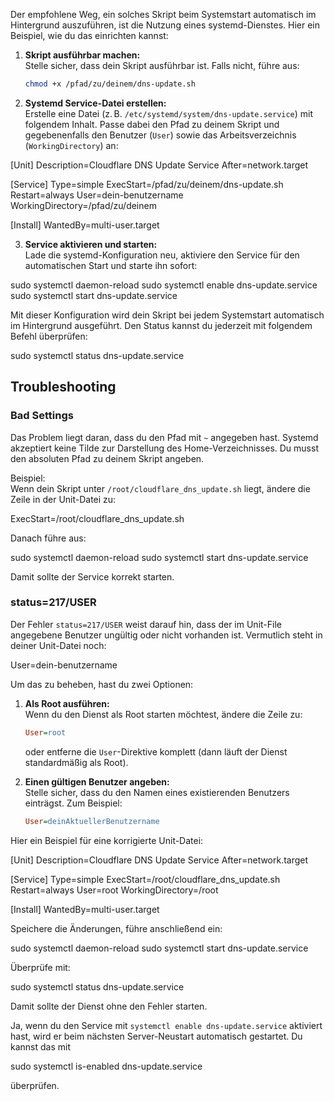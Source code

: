 Der empfohlene Weg, ein solches Skript beim Systemstart automatisch im Hintergrund auszuführen, ist die Nutzung eines systemd-Dienstes. Hier ein Beispiel, wie du das einrichten kannst:

1. **Skript ausführbar machen:**  
    Stelle sicher, dass dein Skript ausführbar ist. Falls nicht, führe aus:
    
    ```bash
    chmod +x /pfad/zu/deinem/dns-update.sh
    ```
    
2. **Systemd Service-Datei erstellen:**  
    Erstelle eine Datei (z. B. `/etc/systemd/system/dns-update.service`) mit folgendem Inhalt. Passe dabei den Pfad zu deinem Skript und gegebenenfalls den Benutzer (`User`) sowie das Arbeitsverzeichnis (`WorkingDirectory`) an:
    
[Unit]
Description=Cloudflare DNS Update Service
After=network.target

[Service]
Type=simple
ExecStart=/pfad/zu/deinem/dns-update.sh
Restart=always
User=dein-benutzername
WorkingDirectory=/pfad/zu/deinem

[Install]
WantedBy=multi-user.target
    
3. **Service aktivieren und starten:**  
    Lade die systemd-Konfiguration neu, aktiviere den Service für den automatischen Start und starte ihn sofort:
    
sudo systemctl daemon-reload
sudo systemctl enable dns-update.service
sudo systemctl start dns-update.service
    

Mit dieser Konfiguration wird dein Skript bei jedem Systemstart automatisch im Hintergrund ausgeführt. Den Status kannst du jederzeit mit folgendem Befehl überprüfen:

sudo systemctl status dns-update.service


## Troubleshooting

### Bad Settings

Das Problem liegt daran, dass du den Pfad mit `~` angegeben hast. Systemd akzeptiert keine Tilde zur Darstellung des Home-Verzeichnisses. Du musst den absoluten Pfad zu deinem Skript angeben.

Beispiel:  
Wenn dein Skript unter `/root/cloudflare_dns_update.sh` liegt, ändere die Zeile in der Unit-Datei zu:

ExecStart=/root/cloudflare_dns_update.sh

Danach führe aus:

sudo systemctl daemon-reload
sudo systemctl start dns-update.service

Damit sollte der Service korrekt starten.


### status=217/USER

Der Fehler `status=217/USER` weist darauf hin, dass der im Unit-File angegebene Benutzer ungültig oder nicht vorhanden ist. Vermutlich steht in deiner Unit-Datei noch:

User=dein-benutzername

Um das zu beheben, hast du zwei Optionen:

1. **Als Root ausführen:**  
    Wenn du den Dienst als Root starten möchtest, ändere die Zeile zu:
    
    ```ini
    User=root
    ```
    
    oder entferne die `User`-Direktive komplett (dann läuft der Dienst standardmäßig als Root).
    
2. **Einen gültigen Benutzer angeben:**  
    Stelle sicher, dass du den Namen eines existierenden Benutzers einträgst. Zum Beispiel:
    
    ```ini
    User=deinAktuellerBenutzername
    ```
    

Hier ein Beispiel für eine korrigierte Unit-Datei:

[Unit]
Description=Cloudflare DNS Update Service
After=network.target

[Service]
Type=simple
ExecStart=/root/cloudflare_dns_update.sh
Restart=always
User=root
WorkingDirectory=/root

[Install]
WantedBy=multi-user.target

Speichere die Änderungen, führe anschließend ein:

sudo systemctl daemon-reload
sudo systemctl start dns-update.service

Überprüfe mit:

sudo systemctl status dns-update.service

Damit sollte der Dienst ohne den Fehler starten.


Ja, wenn du den Service mit `systemctl enable dns-update.service` aktiviert hast, wird er beim nächsten Server-Neustart automatisch gestartet. Du kannst das mit

sudo systemctl is-enabled dns-update.service

überprüfen.
